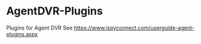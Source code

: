# AgentDVR-Plugins
Plugins for Agent DVR
See
https://www.ispyconnect.com/userguide-agent-plugins.aspx
